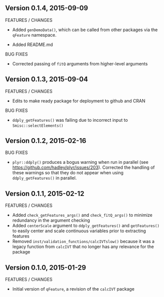 Version 0.1.4, 2015-09-09
-----------------------------------------------------------------------------------

FEATURES / CHANGES

- Added `genDemoData()`, which can be called from other packages via the `qFeature`
  namespace.

- Added README.md 


BUG FIXES

- Corrected passing of `fitQ` arguments from higher-level arguments


Version 0.1.3, 2015-09-04
-----------------------------------------------------------------------------------

FEATURES / CHANGES

- Edits to make ready package for deployment to github and CRAN

BUG FIXES 

- `ddply_getFeatures()` was failing due to incorrect input to `Smisc::selectElements()`

Version 0.1.2, 2015-02-16
-----------------------------------------------------------------------------------

BUG FIXES

- `plyr::ddply()` produces a bogus warning when run in parallel (see https://github.com/hadley/plyr/issues/203). 
   Corrected the handling of these warnings so that they do not appear when using `ddply_getFeatures()` in parallel.

Version 0.1.1, 2015-02-12
-----------------------------------------------------------------------------------

FEATURES / CHANGES

- Added `check_getFeatures_args()` and `check_fitQ_args()` to minimize redundancy in the argument checking
- Added `centerScale` argument to `ddply_getFeatures()` and `getFeatures()` to easily center and scale continuous 
  variables prior to extracting features
- Removed `inst/validation_functions/calcIVTslow()` because it was a legacy function from `calcIVT` that no 
  longer has any relevance for the package


Version 0.1.0, 2015-01-29
-----------------------------------------------------------------------------------

FEATURES / CHANGES

- Initial version of `qFeature`, a revision of the `calcIVT` package

